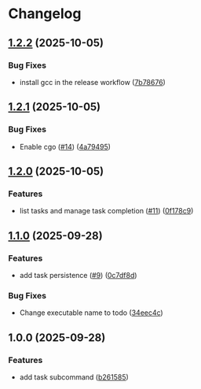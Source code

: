 # Changelog

## [1.2.2](https://github.com/ake3mio/go-todo-cli/compare/v1.2.1...v1.2.2) (2025-10-05)


### Bug Fixes

* install gcc in the release workflow ([7b78676](https://github.com/ake3mio/go-todo-cli/commit/7b786765f122b86b9f3eabdcb8dfe79c77bf138a))

## [1.2.1](https://github.com/ake3mio/go-todo-cli/compare/v1.2.0...v1.2.1) (2025-10-05)


### Bug Fixes

* Enable cgo ([#14](https://github.com/ake3mio/go-todo-cli/issues/14)) ([4a79495](https://github.com/ake3mio/go-todo-cli/commit/4a7949574e1d4e445ac0c8de6b52506ffd62147c))

## [1.2.0](https://github.com/ake3mio/go-todo-cli/compare/v1.1.0...v1.2.0) (2025-10-05)


### Features

* list tasks and manage task completion ([#11](https://github.com/ake3mio/go-todo-cli/issues/11)) ([0f178c9](https://github.com/ake3mio/go-todo-cli/commit/0f178c90a16ea0e46a42b69b7785494b98eb98ee))

## [1.1.0](https://github.com/ake3mio/go-todo-cli/compare/v1.0.0...v1.1.0) (2025-09-28)


### Features

* add task persistence ([#9](https://github.com/ake3mio/go-todo-cli/issues/9)) ([0c7df8d](https://github.com/ake3mio/go-todo-cli/commit/0c7df8d7462267c4c053cde250ad9768de3e663a))


### Bug Fixes

* Change executable name to todo ([34eec4c](https://github.com/ake3mio/go-todo-cli/commit/34eec4c42fe438a6b86cad9e5611646817a84a31))

## 1.0.0 (2025-09-28)


### Features

* add task subcommand ([b261585](https://github.com/ake3mio/go-todo-cli/commit/b261585bff1f61a69a72475148da27b409db60c2))
